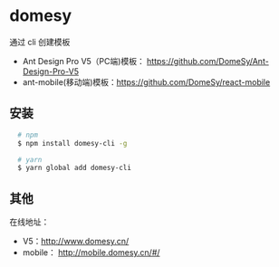 # domesy
通过 cli 创建模板

- Ant Design Pro V5（PC端)模板： https://github.com/DomeSy/Ant-Design-Pro-V5
- ant-mobile(移动端)模板：https://github.com/DomeSy/react-mobile

## 安装
```bash
  # npm
  $ npm install domesy-cli -g

  # yarn
  $ yarn global add domesy-cli
```

## 其他

在线地址：

- V5：http://www.domesy.cn/
- mobile： http://mobile.domesy.cn/#/